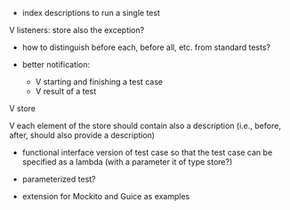 - index descriptions to run a single test

V listeners: store also the exception?
- how to distinguish before each, before all, etc. from standard
tests?

- better notification:
	- V starting and finishing a test case
	- V result of a test

V store

V each element of the store should contain also a description
(i.e., before, after, should also provide a description)

- functional interface version of test case so that the test case can be specified as a lambda
(with a parameter it of type store?)

- parameterized test?

- extension for Mockito and Guice as examples
